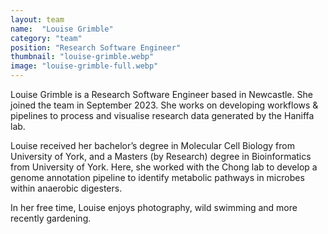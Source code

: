 ```yaml
---
layout: team
name:  "Louise Grimble"
category: "team"
position: "Research Software Engineer"
thumbnail: "louise-grimble.webp"
image: "louise-grimble-full.webp"
---
```

Louise Grimble is a Research Software Engineer based in Newcastle. She joined the team in September 2023. She works on developing workflows & pipelines to process and visualise research data generated by the Haniffa lab.

Louise received her bachelor’s degree in Molecular Cell Biology from University of York, and a Masters (by Research) degree in Bioinformatics from University of York. Here, she worked with the Chong lab to develop a genome annotation pipeline to identify metabolic pathways in microbes within anaerobic digesters.

In her free time, Louise enjoys photography, wild swimming and more recently gardening.